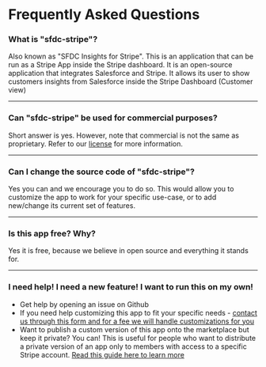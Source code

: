 # Frequently Asked Questions

### What is "sfdc-stripe"?

Also known as "SFDC Insights for Stripe". This is an application that can be run as a Stripe App inside the Stripe dashboard.
It is an open-source application that integrates Salesforce and Stripe.
It allows its user to show customers insights from Salesforce inside the Stripe Dashboard (Customer view)

----

### Can "sfdc-stripe" be used for commercial purposes?
Short answer is yes. However, note that commercial is not the same as proprietary. 
Refer to our [license](https://github.com/sfdc-stripe/sfdc-stripe-frontend/blob/main/LICENSE.md) for more information.

----

### Can I change the source code of "sfdc-stripe"?
Yes you can and we encourage you to do so.
This would allow you to customize the app to work for your specific use-case, or to add new/change its current set of features.

----

### Is this app free? Why?
Yes it is free, because we believe in open source and everything it stands for.

----
### I need help! I need a new feature! I want to run this on my own!
- Get help by opening an issue on Github
- If you need help customizing this app to fit your specific needs - [contact us through this form and for a fee we will handle customizations for you](https://stripe-apps-form-b45a.netlify.app/)
- Want to publish a custom version of this app onto the marketplace but keep it private? You can! This is useful for people who want to distribute a private version of an app only to members with access to a specific Stripe account. [Read this guide here to learn more](https://stripe.com/docs/stripe-apps/distribution-options)
